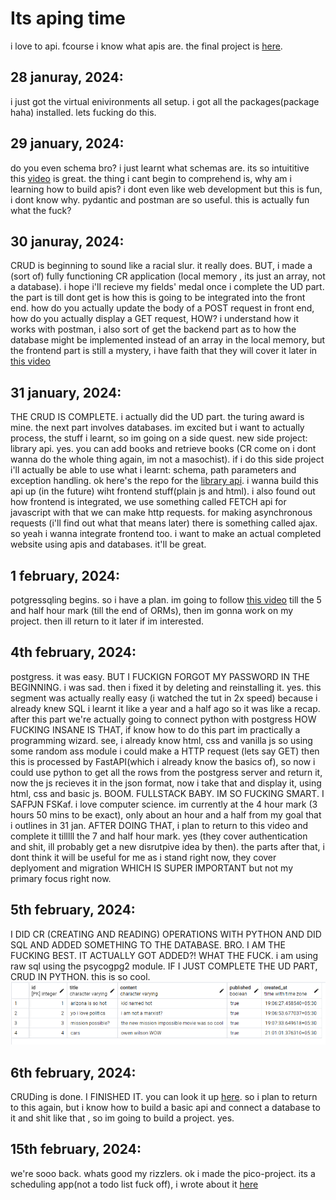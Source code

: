 # Its aping time
i love to api. fcourse i know what apis are. 
the final project is [here](https://github.com/wheatgreaser/library_api).

## 28 januray, 2024:
i just got the virtual enivironments all setup. i got all the packages(package haha) installed. lets fucking do this. 

## 29 january, 2024:
do you even schema bro? i just learnt what schemas are. its so intuititive this [video](https://www.youtube.com/watch?v=0sOvCWFmrtA&t) is great.
the thing i cant begin to comprehend is, why am i learning how to build apis? i dont even like web development but this is fun, i dont know why.
pydantic and postman are so useful. this is actually fun what the fuck?

## 30 januray, 2024:
CRUD is beginning to sound like a racial slur. it really does. BUT, i made a (sort of) fully functioning CR application (local memory , its just an array, not a database).
i hope i'll recieve my fields' medal once i complete the UD part. the part is till dont get is how this is going to be integrated into the front end.
how do you actually update the body of a POST request in front end, how do you actually display a GET request, HOW? i understand how it works with postman,
i also sort of get the backend part as to how the database might be implemented instead of an array in the local memory, but the frontend part is still a mystery,
i have faith that they will cover it later in [this video](https://www.youtube.com/watch?v=0sOvCWFmrtA&t)

## 31 january, 2024:
THE CRUD IS COMPLETE. i actually did the UD part. the turing award is mine. the next part involves databases. im excited but i want to actually process, the stuff i learnt, so
im going on a side quest. new side project: library api. yes. you can add books and retrieve books (CR come on i dont wanna do the whole thing again, im not a masochist). if i do this side project i'll actually be
able to use what i learnt: schema, path parameters and exception handling. 
ok here's the repo for the [library api](https://github.com/wheatgreaser/library_api). 
i wanna build this api up (in the future) wiht frontend stuff(plain js and html). i also found out how frontend is integrated, we use something called FETCH api for javascript with that we can make
http requests. for making asynchronous requests (i'll find out what that means later) there is something called ajax. so yeah i wanna integrate frontend too. i want to make an actual completed website using apis and databases. it'll be great. 

## 1 february, 2024:
potgressqling begins. so i have a plan. im going to follow [this video](https://www.youtube.com/watch?v=0sOvCWFmrtA&t) till the 5 and half hour mark (till the end of ORMs), then im gonna work on my project.
then ill return to it later if im interested. 

## 4th february, 2024:
postgress. it was easy. BUT I FUCKIGN FORGOT MY PASSWORD IN THE BEGINNING. i was sad. then i fixed it by deleting and reinstalling it. yes. this segment was actually really easy (i watched the tut in 2x speed) because i already knew SQL i learnt it like a year and a half ago so it was like a recap. after this part we're actually going to connect python with postgress HOW FUCKING INSANE IS THAT, if know how to do this part im practically a programming wizard. see, i already know html, css and vanilla js so using some random ass module i could make a HTTP request (lets say GET) then this is processed by FastAPI(which i already know the basics of), so now i could use python to get all the rows from the postgress server and return it, now the js recieves it in the json format, now i take that and display it, using html, css and basic js. BOOM. FULLSTACK BABY. IM SO FUCKING SMART. I SAFPJN FSKaf. i love computer science. im currently at the 4 hour mark (3 hours 50 mins to be exact), only about an hour and a half from my goal that i outlines in 31 jan. AFTER DOING THAT, i plan to return to this video and complete it tilllll the 7 and half hour mark. yes (they cover authentication and shit, ill probably get a new disrutpive idea by then). 
the parts after that, i dont think it will be useful for me as i stand right now, they cover deplyoment and migration WHICH IS SUPER IMPORTANT but not my primary focus right now. 

## 5th february, 2024:
I DID CR (CREATING AND READING) OPERATIONS WITH PYTHON AND DID SQL AND ADDED SOMETHING TO THE DATABASE. BRO. I AM THE FUCKING BEST. IT ACTUALLY GOT ADDED?! WHAT THE FUCK. i am using raw sql using the psycogpg2 module. IF I JUST COMPLETE THE UD PART, CRUD IN PYTHON. this is so cool.![databased](/images/imagesforapipage/image.png)

## 6th february, 2024:
CRUDing is done. I FINISHED IT. you can look it up [here](https://github.com/wheatgreaser/library_api). so i plan to return to this again, but i know how to build a basic api and connect a database to it and shit like that , so im going to build a project. yes. 

## 15th february, 2024:
we're sooo back. whats good my rizzlers. ok i made the pico-project. its a scheduling app(not a todo list fuck off), i wrote about it [here]()
